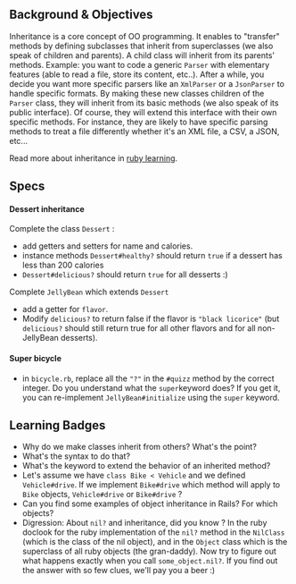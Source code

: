 ## Background & Objectives
Inheritance is a core concept of OO programming. It enables to "transfer"
methods by defining subclasses that inherit from superclasses (we also speak of
children and parents). A child class will inherit from its parents' methods.
Example: you want to code a generic `Parser` with elementary features (able to
read a file, store its content, etc..). After a while, you decide you want more
specific parsers like an `XmlParser` or a `JsonParser` to handle specific
formats. By making these new classes children of the `Parser` class, they will
inherit from its basic methods (we also speak of its public interface). Of
course, they will extend this interface with their own specific methods. For
instance, they are likely to have specific parsing methods to treat a file
differently whether it's an XML file, a CSV, a JSON, etc...

Read more about inheritance in [ruby learning](http://rubylearning.com/satishtalim/ruby_inheritance.html).

## Specs

#### Dessert inheritance

Complete the class `Dessert` :
- add getters and setters for name and calories.
- instance methods `Dessert#healthy?` should return `true` if a dessert has less
  than 200 calories
- `Dessert#delicious?` should return `true` for all desserts :)

Complete `JellyBean` which extends `Dessert`
- add a getter for `flavor`.
- Modify `delicious?` to return false if the flavor is `"black licorice"` (but
  `delicious?` should still return true for all other flavors and for all
  non-JellyBean desserts).

#### Super bicycle
* in `bicycle.rb`, replace all the `"?"` in the `#quizz` method by the correct
  integer. Do you understand what the `super`keyword does? If you get it, you
  can re-implement `JellyBean#initialize` using the `super` keyword.

## Learning Badges
- Why do we make classes inherit from others? What's the point?
- What's the syntax to do that?
- What's the keyword to extend the behavior of an inherited method?
- Let's assume we have `class Bike < Vehicle` and we defined `Vehicle#drive`. If
  we implement `Bike#drive` which method will apply to `Bike` objects,
  `Vehicle#drive` or `Bike#drive` ?
- Can you find some examples of object inheritance in Rails? For which objects?
- Digression: About `nil?` and inheritance, did you know ?
In the ruby doclook for the ruby implementation of the `nil?` method in the
`NilClass` (which is the class of the nil object), and in the `Object` class
which is the superclass of all ruby objects (the gran-daddy). Now try to figure
out what happens exactly when you call `some_object.nil?`. If you find out the
answer with so few clues, we'll pay you a beer :)
